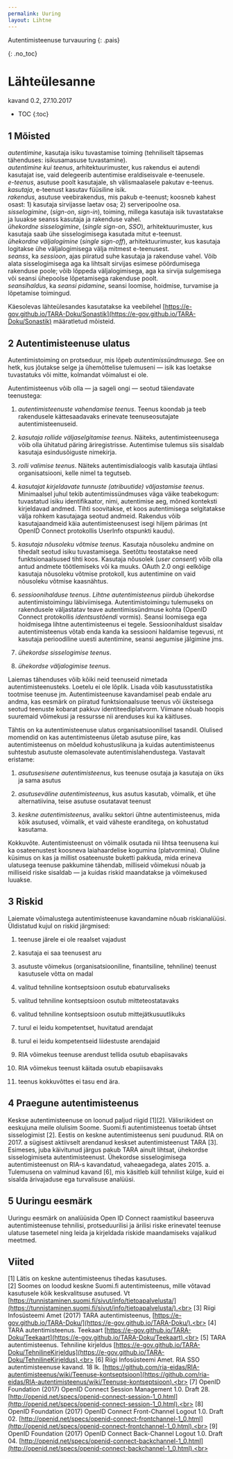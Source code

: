 ```yaml
---
permalink: Uuring
layout: Lihtne
---
```


Autentimisteenuse turvauuring
{: .pais}

{: .no_toc}

# Lähteülesanne

kavand 0.2, 27.10.2017

- TOC
{:toc}

## 1 Mõisted

_autentimine_, kasutaja isiku tuvastamise toiming (tehniliselt täpsemas tähenduses: isikusamasuse tuvastamine).<br>
_autentimine kui teenus_, arhitektuurimuster, kus rakendus ei autendi kasutajat ise, vaid delegeerib autentimise eraldiseisvale e-teenusele.<br>
_e-teenus_, asutuse poolt kasutajale, sh välismaalasele pakutav e-teenus.<br>
_kasutaja_, e-teenust kasutav füüsiline isik.<br>
_rakendus_, asutuse veebirakendus, mis pakub e-teenust; koosneb kahest osast: 1) kasutaja sirvijasse laetav osa; 2) serveripoolne osa.<br>
_sisselogimine_, (_sign-on_, _sign-in_), toiming, millega kasutaja isik tuvastatakse ja luuakse seanss kasutaja ja rakenduse vahel.<br>
_ühekordne sisselogimine_, (_single sign-on_, _SSO_), arhitektuurimuster, kus kasutaja saab ühe sisselogimisega kasutada mitut e-teenust.<br>
_ühekordne väljalogimine_ (_single sign-off_), arhitektuurimuster, kus kasutaja logitakse ühe väljalogimisega välja mitmest e-teenusest.<br>
_seanss_, ka _sessioon_, ajas piiratud suhe kasutaja ja rakenduse vahel. Võib alata sisselogimisega aga ka lihtsalt sirvijas esimese pöördumisega rakenduse poole; võib lõppeda väljalogimisega, aga ka sirvija sulgemisega või seansi ühepoolse lõpetamisega rakenduse poolt.<br>
_seansihaldus_, ka _seansi pidamine_, seansi loomise, hoidmise, turvamise ja lõpetamise toimingud.<br>

Käesolevas lähteülesandes kasutatakse ka veebilehel [https://e-gov.github.io/TARA-Doku/Sonastik](https://e-gov.github.io/TARA-Doku/Sonastik) määratletud mõisteid.

## 2 Autentimisteenuse ulatus 

Autentimistoiming on protseduur, mis lõpeb _autentimissündmusega_. See on hetk, kus jõutakse selge ja ühemõttelise tulemuseni &mdash; isik kas loetakse tuvastatuks või mitte, kolmandat võimalust ei ole. 

Autentimisteenus võib olla &mdash; ja sageli ongi &mdash; seotud täiendavate teenustega:

1) _autentimisteenuste vahendamise teenus_. Teenus koondab ja teeb rakendusele kättesaadavaks erinevate teenuseosutajate autentimisteenuseid.

2) _kasutaja rollide väljaselgitamise teenus_. Näiteks, autentimisteenusega võib olla ühitatud päring äriregistrisse. Autentimise tulemus siis sisaldab kasutaja esindusõiguste nimekirja.

3) _rolli valimise teenus_. Näiteks autentimisdialoogis valib kasutaja ühtlasi organisatsiooni, kelle nimel ta tegutseb.

4) _kasutajat kirjeldavate tunnuste (atribuutide) väljastamise teenus_. Minimaalsel juhul tekib autentimissündmuses väga väike teabekogum: tuvastatud isiku identifikaator, nimi, autentimise aeg, mõned konteksti kirjeldavad andmed. Tihti soovitakse, et koos autentimisega selgitatakse välja rohkem kasutajaga seotud andmeid. Rakendus võib kasutajaandmeid käia autentimisteenusest isegi hiljem pärimas (nt OpenID Connect protokollis UserInfo otspunkti kaudu).

5) _kasutaja nõusoleku võtmise teenus_. Kasutaja nõusoleku andmine on tihedalt seotud isiku tuvastamisega. Seetõttu teostatakse need funktsionaalsused tihti koos. Kasutaja nõusolek (_user consent_) võib olla antud andmete töötlemiseks või ka muuks. OAuth 2.0 ongi eelkõige kasutaja nõusoleku võtmise protokoll, kus autentimine on vaid nõusoleku võtmise kaasnähtus.

6) _sessioonihalduse teenus_. _Lihtne autentimisteenus_ piirdub ühekordse autentimistoimingu läbiviimisega. Autentimistoimingu tulemuseks on rakendusele väljastatav teave autentimissündmuse kohta (OpenID Connect protokollis _identsustõendi_ vormis). Seansi loomisega ega hoidmisega lihtne autentimisteenus ei tegele. Sessioonihaldust sisaldav autentimisteenus võtab enda kanda ka sessiooni haldamise tegevusi, nt kasutaja perioodiline uuesti autentimine, seansi aegumise jälgimine jms.  

7) _ühekordse sisselogimise teenus_. 

8) _ühekordse väljalogimise teenus_.

Laiemas tähenduses võib kõiki neid teenuseid nimetada autentimisteenusteks. 
Loetelu ei ole lõplik. Lisada võib kasutusstatistika tootmise teenuse jm. Autentimisteenuse kavandamisel peab endale aru andma, kas eesmärk on piiratud funktsionaalsuse teenus või üksteisega seotud teenuste kobarat pakkuv identiteediplatvorm. Viimane nõuab hoopis suuremaid võimekusi ja ressursse nii arenduses kui ka käitluses.

Tähtis on ka autentimisteenuse ulatus organisatsioonilisel tasandil. Olulised momendid on kas autentimisteenus ületab asutuse piire, kas autentimisteenus on mõeldud kohustuslikuna ja kuidas autentimisteenus suhtestub asutuste olemasolevate autentimislahendustega. Vastavalt eristame:

1) _asutusesisene autentimisteenus_, kus teenuse osutaja ja kasutaja on üks ja sama asutus

2) _asutuseväline autentimisteenus_, kus asutus kasutab, võimalik, et ühe alternatiivina, teise asutuse osutatavat teenust

3) _keskne autentimisteenus_, avaliku sektori ühtne autentimisteenus, mida kõik asutused, võimalik, et vaid väheste eranditega, on kohustatud kasutama.

Kokkuvõte. Autentimisteenust on võimalik osutada nii lihtsa teenusena kui ka osateenustest koosneva laiahaardelise kogumina (platvormina). Oluline küsimus on kas ja millist osateenuste buketti pakkuda, mida erineva ulatusega teenuse pakkumine tähendab, milliseid võimekusi nõuab ja milliseid riske sisaldab &mdash; ja kuidas riskid maandatakse ja võimekused luuakse.

## 3 Riskid

Laiemate võimalustega autentimisteenuse kavandamine nõuab riskianalüüsi. Üldistatud kujul on riskid järgmised:

1) teenuse järele ei ole reaalset vajadust

2) kasutaja ei saa teenusest aru

3) asutuste võimekus (organisatsiooniline, finantsiline, tehniline) teenust kasutusele võtta on madal

4) valitud tehniline kontseptsioon osutub ebaturvaliseks

5) valitud tehniline kontseptsioon osutub mitteteostatavaks

6) valitud tehniline kontseptsioon osutub mittejätkusuutlikuks

7) turul ei leidu kompetentset, huvitatud arendajat

8) turul ei leidu kompetentseid liidestuste arendajaid

9) RIA võimekus teenuse arendust tellida osutub ebapiisavaks

10) RIA võimekus teenust käitada osutub ebapiisavaks

11) teenus kokkuvõttes ei tasu end ära.

## 4 Praegune autentimisteenus

 Keskse autentimisteenuse on loonud paljud riigid [1][2]. Välisriikidest on eeskujuna meile olulisim Soome. Suomi.fi autentimisteenus toetab ühtset sisselogimist [2]. Eestis on keskne autentimisteenus seni puudunud. RIA on 2017. a sügisest aktiivselt arendanud keskset autentimisteenust TARA [3]. Esimeses, juba käivitunud järgus pakub TARA ainult lihtsat, ühekordse sisselogimiseta autentimisteenust. Ühekordse sisselogimisega autentimisteenust on RIA-s kavandatud, vaheaegadega, alates 2015. a. Tulemusena on valminud kavand [6], mis käsitleb küll tehnilist külge, kuid ei sisalda ärivajaduse ega turvalisuse analüüsi.

## 5 Uuringu eesmärk

Uuringu eesmärk on analüüsida Open ID Connect raamistikul baseeruva autentimisteenuse tehnilisi, protseduurilisi ja ärilisi riske erinevatel teenuse ulatuse tasemetel ning leida ja kirjeldada riskide maandamiseks vajalikud meetmed.

## Viited

[1] Lätis on keskne autentimisteenus tihedas kasutuses.<br>
[2] Soomes on loodud keskne Suomi.fi autentimisteenus, mille võtavad kasutusele kõik keskvalitsuse asutused. Vt [https://tunnistaminen.suomi.fi/sivut/info/tietoapalvelusta/](https://tunnistaminen.suomi.fi/sivut/info/tietoapalvelusta/).<br>
[3] Riigi Infosüsteemi Amet (2017) TARA autentimisteenus, [https://e-gov.github.io/TARA-Doku/](https://e-gov.github.io/TARA-Doku/).<br>
[4] TARA autentimisteenus. Teekaart [https://e-gov.github.io/TARA-Doku/Teekaart](https://e-gov.github.io/TARA-Doku/Teekaart).<br>
[5] TARA autentimisteenus. Tehniline kirjeldus [https://e-gov.github.io/TARA-Doku/TehnilineKirjeldus](https://e-gov.github.io/TARA-Doku/TehnilineKirjeldus).<br>
[6] Riigi Infosüsteemi Amet. RIA SSO autentimisteenuse kavand. 18 lk. [https://github.com/ria-eidas/RIA-autentimisteenus/wiki/Teenuse-kontseptsioon](https://github.com/ria-eidas/RIA-autentimisteenus/wiki/Teenuse-kontseptsioon).<br>
[7] OpenID Foundation (2017) OpenID Connect Session Management 1.0. Draft 28. [http://openid.net/specs/openid-connect-session-1_0.html](http://openid.net/specs/openid-connect-session-1_0.html).<br>
[8] OpenID Foundation (2017) OpenID Connect Front-Channel Logout 1.0. Draft 02. 
[http://openid.net/specs/openid-connect-frontchannel-1_0.html](http://openid.net/specs/openid-connect-frontchannel-1_0.html).<br>
[9] OpenID Foundation (2017) OpenID Connect Back-Channel Logout 1.0. Draft 04. [http://openid.net/specs/openid-connect-backchannel-1_0.html](http://openid.net/specs/openid-connect-backchannel-1_0.html).<br>
